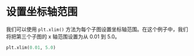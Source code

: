 # 设置坐标轴范围

我们可以使用 `plt.xlim()` 方法为每个子图设置坐标轴范围。在这个例子中，我们将把第三个子图的 x 轴范围设置为从 0.01 到 5.0。

```python
plt.xlim(0.01, 5.0)
```
